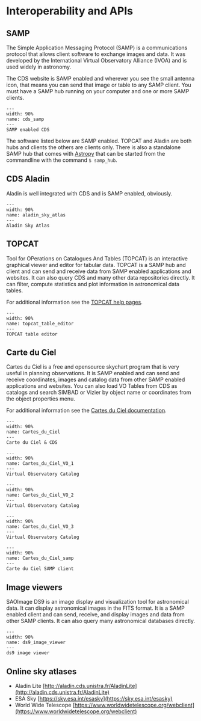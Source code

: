 # Interoperability and APIs

## SAMP

The Simple Application Messaging Protocol (SAMP) is a communications protocol
that allows client software to exchange images and data. It was developed by the
International Virtual Observatory Alliance (IVOA) and is used widely in
astronomy.

The CDS website is SAMP enabled and wherever you see the small antenna icon,
that means you can send that image or table to any SAMP client. You must have a
SAMP hub running on your computer and one or more SAMP clients.

```{figure} _images/SAMP_1.png
---
width: 90%
name: cds_samp
---
SAMP enabled CDS
```

The software listed below are SAMP enabled. TOPCAT and Aladin are both hubs and
clients the others are clients only. There is also a standalone SAMP hub that
comes with [Astropy](https://docs.astropy.org/en/stable/samp/) that can be
started from the commandline with the command `$ samp_hub`.

## CDS Aladin

Aladin is well integrated with CDS and is SAMP enabled, obviously.

```{figure} _images/aladin_1.png
---
width: 90%
name: aladin_sky_atlas
---
Aladin Sky Atlas
```

## TOPCAT

Tool for OPerations on Catalogues And Tables (TOPCAT) is an interactive
graphical viewer and editor for tabular data. TOPCAT is a SAMP hub and client
and can send and receive data from SAMP enabled applications and websites. It
can also query CDS and many other data repositories directly. It can filter,
compute statistics and plot information in astronomical data tables.

For additional information see the [TOPCAT help pages](https://www.star.bris.ac.uk/~mbt/topcat/sun253/index.html).

```{figure} _images/topcat_1.png
---
width: 90%
name: topcat_table_editor
---
TOPCAT table editor
```

## Carte du Ciel

Cartes du Ciel is a free and opensource skychart program that is very useful in
planning observations. It is SAMP enabled and can send and receive coordinates,
images and catalog data from other SAMP enabled applications and websites. You
can also load VO Tables from CDS as catalogs and search SIMBAD or Vizier by
object name or coordinates from the object properties menu.

For additional information see the
[Cartes du Ciel documentation](https://www.ap-i.net/skychart/en/documentation/start).

```{figure} _images/cdc_details.png
---
width: 90%
name: Cartes_du_Ciel
---
Carte du Ciel & CDS
```

```{figure} _images/cdc_vo_1.png
---
width: 90%
name: Cartes_du_Ciel_VO_1
---
Virtual Observatory Catalog
```

```{figure} _images/cdc_vo_2.png
---
width: 90%
name: Cartes_du_Ciel_VO_2
---
Virtual Observatory Catalog
```

```{figure} _images/cdc_vo_3.png
---
width: 90%
name: Cartes_du_Ciel_VO_3
---
Virtual Observatory Catalog
```

```{figure} _images/cdc_samp.png
---
width: 90%
name: Cartes_du_Ciel_samp
---
Carte du Ciel SAMP client
```

## Image viewers

SAOImage DS9 is an image display and visualization tool for astronomical data. It
can display astronomical images in the FITS format. It is a SAMP enabled client
and can send, receive, and display images and data from other SAMP clients. It
can also query many astronomical databases directly.

```{figure} _images/ds9_1.png
---
width: 90%
name: ds9_image_viewer
---
ds9 image viewer
```

## Online sky atlases

- Aladin Lite [http://aladin.cds.unistra.fr/AladinLite](http://aladin.cds.unistra.fr/AladinLite)
- ESA Sky [https://sky.esa.int/esasky](https://sky.esa.int/esasky)
- World Wide Telescope [https://www.worldwidetelescope.org/webclient](https://www.worldwidetelescope.org/webclient)
